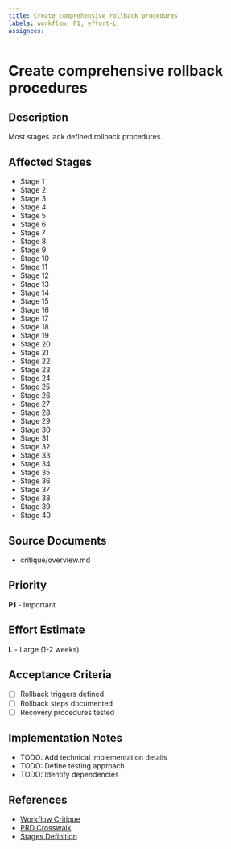 ```yaml
---
title: Create comprehensive rollback procedures
labels: workflow, P1, effort-L
assignees: 
---
```


# Create comprehensive rollback procedures

## Description
Most stages lack defined rollback procedures.

## Affected Stages
- Stage 1
- Stage 2
- Stage 3
- Stage 4
- Stage 5
- Stage 6
- Stage 7
- Stage 8
- Stage 9
- Stage 10
- Stage 11
- Stage 12
- Stage 13
- Stage 14
- Stage 15
- Stage 16
- Stage 17
- Stage 18
- Stage 19
- Stage 20
- Stage 21
- Stage 22
- Stage 23
- Stage 24
- Stage 25
- Stage 26
- Stage 27
- Stage 28
- Stage 29
- Stage 30
- Stage 31
- Stage 32
- Stage 33
- Stage 34
- Stage 35
- Stage 36
- Stage 37
- Stage 38
- Stage 39
- Stage 40

## Source Documents
- critique/overview.md

## Priority
**P1** - Important

## Effort Estimate
**L** - Large (1-2 weeks)

## Acceptance Criteria
- [ ] Rollback triggers defined
- [ ] Rollback steps documented
- [ ] Recovery procedures tested

## Implementation Notes
- TODO: Add technical implementation details
- TODO: Define testing approach
- TODO: Identify dependencies

## References
- [Workflow Critique](../../critique/overview.md)
- [PRD Crosswalk](../../prd_crosswalk.md)
- [Stages Definition](../../stages.yaml)